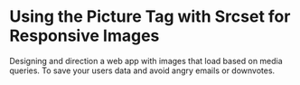 # Using the Picture Tag with Srcset for Responsive Images

Designing and direction a web app with images that load based on media queries. To save your users data and avoid angry emails or downvotes.